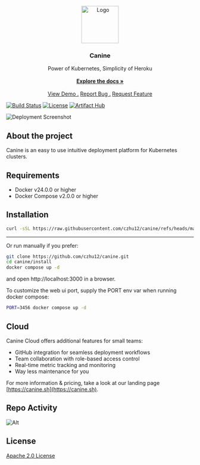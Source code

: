 <br/>
<div align="center">
<a href="https://github.com/czhu12/canine">
<img src="https://github.com/czhu12/canine/blob/main/public/images/logo-full.png?raw=true" alt="Logo" height="100">
</a>
<h3 align="center">Canine</h3>
<p align="center">
Power of Kubernetes, Simplicity of Heroku
<br/>
<br/>
<a href="https://docs.canine.sh"><strong>Explore the docs »</strong></a>
<br/>
<br/>
<a href="https://canine.sh">View Demo .</a>  
<a href="https://github.com/czhu12/canine/issues/new?labels=bug">Report Bug .</a>
<a href="https://github.com/czhu12/canine/issues/new?labels=enhancement">Request Feature</a>
</p>
</div>

[![Build Status](https://github.com/czhu12/canine/actions/workflows/ci.yml/badge.svg)](https://github.com/czhu12/canine/actions/workflows/ci.yml)
[![License](https://img.shields.io/badge/license-Apache-blue.svg)](https://opensource.org/licenses/Apache)
[![Artifact Hub](https://img.shields.io/endpoint?url=https://artifacthub.io/badge/repository/canine)](https://artifacthub.io/packages/search?repo=canine)


![Deployment Screenshot](https://raw.githubusercontent.com/czhu12/canine/refs/heads/main/public/images/deployment_styled.png)

## About the project
Canine is an easy to use intuitive deployment platform for Kubernetes clusters.

## Requirements

* Docker v24.0.0 or higher
* Docker Compose v2.0.0 or higher

## Installation
```bash
curl -sSL https://raw.githubusercontent.com/czhu12/canine/refs/heads/main/install/install.sh | bash
```
---

Or run manually if you prefer:
```bash
git clone https://github.com/czhu12/canine.git
cd canine/install
docker compose up -d
```
and open http://localhost:3000 in a browser.

To customize the web ui port, supply the PORT env var when running docker compose:
```bash
PORT=3456 docker compose up -d
```

## Cloud

Canine Cloud offers additional features for small teams:
- GitHub integration for seamless deployment workflows
- Team collaboration with role-based access control
- Real-time metric tracking and monitoring
- Way less maintenance for you

For more information & pricing, take a look at our landing page [https://canine.sh](https://canine.sh).

## Repo Activity
![Alt](https://repobeats.axiom.co/api/embed/0af4ce8a75f4a12ec78973ddf7021c769b9a0051.svg "Repobeats analytics image")

## License

[Apache 2.0 License](https://github.com/czhu12/canine/blob/main/LICENSE)
